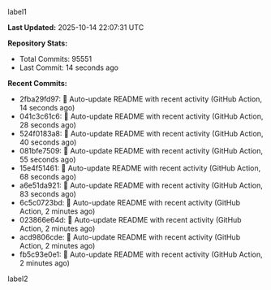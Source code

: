 
label1 
<!-- ACTIVITY_START -->
**Last Updated:** 2025-10-14 22:07:31 UTC

**Repository Stats:**
- Total Commits: 95551
- Last Commit: 14 seconds ago

**Recent Commits:**
- 2fba29fd97: 🤖 Auto-update README with recent activity (GitHub Action, 14 seconds ago)
- 041c3c61c6: 🤖 Auto-update README with recent activity (GitHub Action, 28 seconds ago)
- 524f0183a8: 🤖 Auto-update README with recent activity (GitHub Action, 40 seconds ago)
- 081bfe7509: 🤖 Auto-update README with recent activity (GitHub Action, 55 seconds ago)
- 15e4f51461: 🤖 Auto-update README with recent activity (GitHub Action, 68 seconds ago)
- a6e51da921: 🤖 Auto-update README with recent activity (GitHub Action, 83 seconds ago)
- 6c5c0723bd: 🤖 Auto-update README with recent activity (GitHub Action, 2 minutes ago)
- 023866e64d: 🤖 Auto-update README with recent activity (GitHub Action, 2 minutes ago)
- acd9806cde: 🤖 Auto-update README with recent activity (GitHub Action, 2 minutes ago)
- fb5c93e0e1: 🤖 Auto-update README with recent activity (GitHub Action, 2 minutes ago)
<!-- ACTIVITY_END -->

label2
